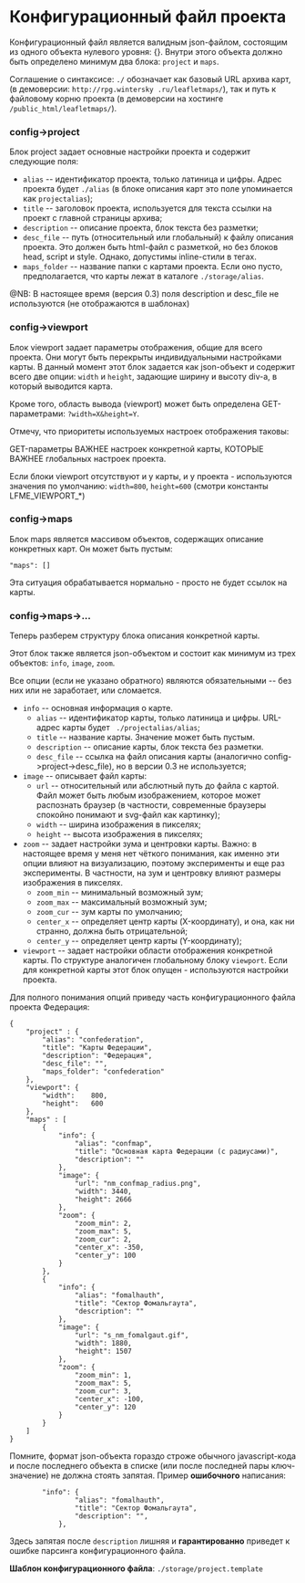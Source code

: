 # Конфигурационный файл проекта

Конфигурационный файл является валидным json-файлом, состоящим из одного объекта
нулевого уровня: {}. Внутри этого объекта должно быть определено минимум два блока:
`project` и `maps`.

Соглашение о синтаксисе:
`./` обозначает как базовый URL архива карт, (в демоверсии: `http://rpg.wintersky
.ru/leafletmaps/`), так и путь к файловому корню проекта (в демоверсии на хостинге
`/public_html/leafletmaps/`).

### config->project

Блок project задает основные настройки проекта и содержит следующие поля:

- `alias` -- идентификатор проекта, только латиница и цифры. Адрес проекта
будет `./alias` (в блоке описания карт это поле упоминается как `projectalias`);
- `title` -- заголовок проекта, используется для текста ссылки на проект с главной
страницы архива;
- `description` -- описание проекта, блок текста без разметки;
- `desc_file` -- путь (относительный или глобальный) к файлу описания проекта. Это
должен быть html-файл с разметкой, но без блоков head, script и style. Однако,
допустимы inline-стили в тегах.
- `maps_folder` -- название папки с картами проекта. Если оно пусто, предполагается,
что карты лежат в каталоге `./storage/alias`.

@NB: В настоящее время (версия 0.3) поля description и desc_file не используются (не
отображаются в шаблонах)

### config->viewport

Блок viewport задает параметры отображения, общие для всего проекта. Они могут быть
перекрыты индивидуальными настройками карты. В данный момент этот блок задается как
json-объект и содержит всего две опции: `width` и `height`, задающие ширину и высоту
div-а, в который выводится карта.

Кроме того, область вывода (viewport) может быть определена GET-параметрами:
`?width=X&height=Y`.

Отмечу, что приоритеты используемых настроек отображения таковы:

GET-параметры ВАЖНЕЕ настроек конкретной карты, КОТОРЫЕ ВАЖНЕЕ глобальных
настроек проекта.

Если блоки viewport отсутствуют и у карты, и у проекта - используются значения по
умолчанию: `width=800`, `height=600` (смотри константы LFME_VIEWPORT_*)

### config->maps

Блок maps является массивом объектов, содержащих описание конкретных карт. Он может
быть пустым:
```
"maps": []
```
Эта ситуация обрабатывается нормально - просто не будет ссылок на карты.

### config->maps->...

Теперь разберем структуру блока описания конкретной карты.

Этот блок также является json-объектом и состоит как минимум из трех объектов: `info`, `image`, `zoom`.

Все опции (если не указано обратного) являются обязательными -- без них или не заработает, или сломается.

* `info` -- основная информация о карте.
  * `alias` -- идентификатор карты, только латиница и цифры. URL-адрес карты будет `
./projectalias/alias`;
  * `title` -- название карты. Значение может быть пустым.
  * `description` -- описание карты, блок текста без разметки.
  * `desc_file` -- ссылка на файл описания карты (аналогично
config->project->desc_file), но в версии 0.3 не используется;
* `image` -- описывает файл карты:
  * `url` -- относительный или абслютный путь до файла с картой. Файл может быть любым
 изображением, которое может распознать браузер (в частности,
 современные браузеры спокойно понимают и svg-файл как картинку);
  * `width` -- ширина изображения в пикселях;
  * `height` -- высота изображения в пикселях;
* `zoom` -- задает настройки зума и центровки карты. Важно: в настоящее время у меня
нет чёткого понимания, как именно эти опции влияют на визуализацию,
поэтому эксперименты  и еще раз эксперименты. В частности,
на зум и центровку влияют размеры изображения в пикселях.
  * `zoom_min` -- минимальный возможный зум;
  * `zoom_max` -- максимальный возможный зум;
  * `zoom_cur` -- зум карты по умолчанию;
  * `center_x` -- определяет центр карты (X-координату), и она, как ни странно,
должна быть отрицательной;
  * `center_y` -- определяет центр карты (Y-координату);
* `viewport` -- задает настройки области отображения конкретной карты. По структуре аналогичен глобальному блоку `viewport`. Если для
 конкретной карты этот блок опущен - используются настройки проекта.

Для полного понимания опций приведу часть конфигурационного файла проекта
Федерация:

```
{
    "project" : {
        "alias": "confederation",
        "title": "Карты Федерации",
        "description": "Федерация",
        "desc_file": "",
        "maps_folder": "confederation"
    },
    "viewport": {
        "width":    800,
        "height":   600
    },
    "maps" : [
        {
            "info": {
                "alias": "confmap",
                "title": "Основная карта Федерации (с радиусами)",
                "description": ""
            },
            "image": {
                "url": "nm_confmap_radius.png",
                "width": 3440,
                "height": 2666
            },
            "zoom": {
                "zoom_min": 2,
                "zoom_max": 5,
                "zoom_cur": 2,
                "center_x": -350,
                "center_y": 100
            }
        },
        {
            "info": {
                "alias": "fomalhauth",
                "title": "Сектор Фомальгаута",
                "description": ""
            },
            "image": {
                "url": "s_nm_fomalgaut.gif",
                "width": 1880,
                "height": 1507
            },
            "zoom": {
                "zoom_min": 1,
                "zoom_max": 5,
                "zoom_cur": 3,
                "center_x": -100,
                "center_y": 120
            }
        }
    ]
}
```

Помните, формат json-объекта гораздо строже обычного javascript-кода и после
последнего объекта в списке (или после последней пары ключ-значение) не должна стоять
запятая. Пример **ошибочного** написания:
```
        "info": {
                "alias": "fomalhauth",
                "title": "Сектор Фомальгаута",
                "description": "",
            },
```
Здесь запятая после `description` лишняя и **гарантированно** приведет к ошибке
парсинга конфигурационного файла.

**Шаблон конфигурационного файла**: `./storage/project.template`